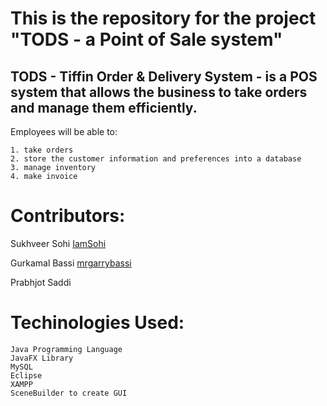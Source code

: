 # This is the repository for the project "TODS - a Point of Sale system"

## TODS - Tiffin Order & Delivery System - is a POS system that allows the business to take orders and manage them efficiently. 
Employees will be able to:

    1. take orders
    2. store the customer information and preferences into a database
    3. manage inventory
    4. make invoice

# Contributors:

   Sukhveer Sohi   [IamSohi](https://github.com/IamSohi)
   
   Gurkamal Bassi  [mrgarrybassi](https://github.com/mrgarrybassi)
   
   Prabhjot Saddi
   
# Techinologies Used:     
      
    Java Programming Language
    JavaFX Library
    MySQL
    Eclipse
    XAMPP
    SceneBuilder to create GUI
